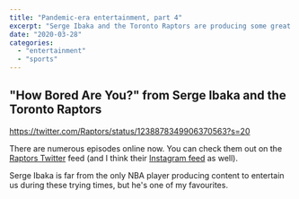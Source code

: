 ```yaml
---
title: "Pandemic-era entertainment, part 4"
excerpt: "Serge Ibaka and the Toronto Raptors are producing some great content to help us get through these trying times."
date: "2020-03-28"
categories:
  - "entertainment"
  - "sports"
---
```


## "How Bored Are You?" from Serge Ibaka and the Toronto Raptors

https://twitter.com/Raptors/status/1238878349906370563?s=20

There are numerous episodes online now. You can check them out on the [Raptors Twitter](https://twitter.com/Raptors) feed (and I think their [Instagram feed](https://www.instagram.com/raptors/?hl=en) as well).

Serge Ibaka is far from the only NBA player producing content to entertain us during these trying times, but he's one of my favourites.
